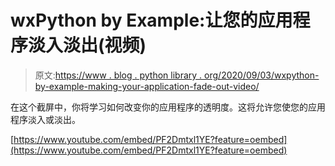 # wxPython by Example:让您的应用程序淡入淡出(视频)

> 原文:[https://www . blog . python library . org/2020/09/03/wxpython-by-example-making-your-application-fade-out-video/](https://www.blog.pythonlibrary.org/2020/09/03/wxpython-by-example-making-your-application-fade-in-and-out-video/)

在这个截屏中，你将学习如何改变你的应用程序的透明度。这将允许您使您的应用程序淡入或淡出。

[https://www.youtube.com/embed/PF2Dmtxl1YE?feature=oembed](https://www.youtube.com/embed/PF2Dmtxl1YE?feature=oembed)